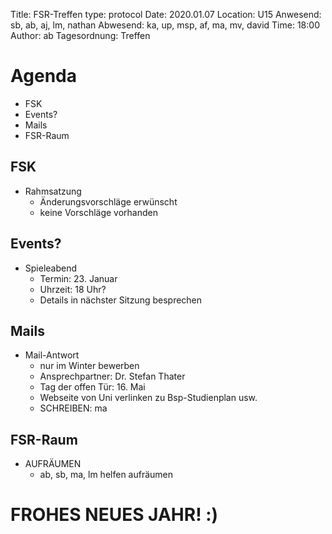 Title: FSR-Treffen
type: protocol
Date: 2020.01.07
Location: U15
Anwesend: sb, ab, aj, lm, nathan 
Abwesend: ka, up, msp, af, ma, mv, david
Time: 18:00
Author: ab
Tagesordnung: Treffen

# Agenda 
- FSK
- Events?
- Mails
- FSR-Raum 

## FSK
- Rahmsatzung
    - Änderungsvorschläge erwünscht
    - keine Vorschläge vorhanden

## Events?
- Spieleabend
    - Termin: 23. Januar
    - Uhrzeit: 18 Uhr?
    - Details in nächster Sitzung besprechen

## Mails
- Mail-Antwort
    - nur im Winter bewerben
    - Ansprechpartner: Dr. Stefan Thater
    - Tag der offen Tür: 16. Mai
    - Webseite von Uni verlinken zu Bsp-Studienplan usw.
    - SCHREIBEN: ma

## FSR-Raum
- AUFRÄUMEN
    - ab, sb, ma, lm helfen aufräumen

# FROHES NEUES JAHR! :)



